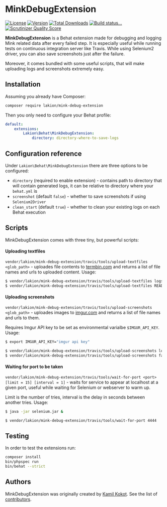 MinkDebugExtension
==================

[![License](https://img.shields.io/packagist/l/lakion/mink-debug-extension.svg)](https://packagist.org/packages/lakion/mink-debug-extension)
[![Version](https://img.shields.io/packagist/v/lakion/mink-debug-extension.svg)](https://packagist.org/packages/lakion/mink-debug-extension)
[![Total Downloads](https://img.shields.io/packagist/dt/lakion/mink-debug-extension.svg)](https://packagist.org/packages/lakion/mink-debug-extension)
[![Build status...](https://img.shields.io/travis/Lakion/MinkDebugExtension/master.svg)](http://travis-ci.org/Lakion/MinkDebugExtension)
[![Scrutinizer Quality Score](https://img.shields.io/scrutinizer/g/Lakion/MinkDebugExtension.svg)](https://scrutinizer-ci.com/g/Lakion/MinkDebugExtension/)

**MinkDebugExtension** is a Behat extension made for debugging and logging Mink related data after every failed step. 
It is especially useful while running tests on continuous integration server like Travis.
While using Selenium2 driver, you can also save screenshots just after the failure.

Moreover, it comes bundled with some useful scripts, that will make uploading logs and screenshots extremely easy.

Installation
------------

Assuming you already have Composer:

```bash
composer require lakion/mink-debug-extension
```

Then you only need to configure your Behat profile:

```yml
default:
    extensions:
        Lakion\Behat\MinkDebugExtension:
            directory: directory-where-to-save-logs
```

Configuration reference
-----------------------

Under `Lakion\Behat\MinkDebugExtension` there are three options to be configured:

  - `directory` (required to enable extension) - contains path to directory that will contain generated logs, it can be relative to directory where your `behat.yml` is
  - `screenshot` (default `false`) - whether to save screenshots if using `Selenium2Driver`
  - `clean_start` (default `true`) - whether to clean your existing logs on each Behat execution
  
Scripts
-------

MinkDebugExtension comes with three tiny, but powerful scripts:

#### Uploading textfiles

`vendor/lakion/mink-debug-extension/travis/tools/upload-textfiles <glob_path>` - uploades file contents to [termbin.com](http://termbin.com) and returns a list of file names and urls to uploaded content. Usage:
  
```bash
$ vendor/lakion/mink-debug-extension/travis/tools/upload-textfiles logs/*.log
$ vendor/lakion/mink-debug-extension/travis/tools/upload-textfiles README.md
```

#### Uploading screenshots
  
`vendor/lakion/mink-debug-extension/travis/tools/upload-screenshots <glob_path>` - uploades images to [imgur.com](http://imgur.com) and returns a list of file names and urls to them.
  
Requires Imgur API key to be set as environmental varialbe `$IMGUR_API_KEY`. Usage:

```bash
$ export IMGUR_API_KEY="imgur api key"

$ vendor/lakion/mink-debug-extension/travis/tools/upload-screenshots logs/*.png
$ vendor/lakion/mink-debug-extension/travis/tools/upload-screenshots favicon.ico
```

#### Waiting for port to be taken

`vendor/lakion/mink-debug-extension/travis/tools/wait-for-port <port> [limit = 15] [interval = 1]` - waits for service to appear at localhost at a given port, useful while waiting for Selenium or webserver to warm up.

Limit is the number of tries, interval is the delay in seconds between another tries. Usage:

```bash
$ java -jar selenium.jar &

$ vendor/lakion/mink-debug-extension/travis/tools/wait-for-port 4444
```
  
Testing
-------

In order to test the extensions run:

```bash
composer install
bin/phpspec run
bin/behat --strict
```

Authors
-------

MinkDebugExtension was originally created by [Kamil Kokot](http://kamil.kokot.me).
See the list of [contributors](https://github.com/Lakion/MinkDebugExtension/contributors).
